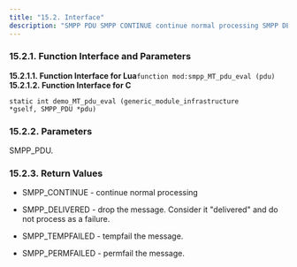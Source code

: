 ```yaml
---
title: "15.2. Interface"
description: "SMPP PDU SMPP CONTINUE continue normal processing SMPP DELIVERED drop the message Consider it delivered and do not process as a failure SMPP TEMPFAILED tempfail the message SMPP PERMFAILED permfail the message..."
---
```


### <a name="idp429696"></a> 15.2.1. Function Interface and Parameters

**<a name="idp430848"></a> 15.2.1.1. Function Interface for Lua**`function mod:smpp_MT_pdu_eval (pdu)`**<a name="idp772464"></a> 15.2.1.2. Function Interface for C**
```
static int demo_MT_pdu_eval (generic_module_infrastructure
*gself, SMPP_PDU *pdu)
```

### <a name="idp774400"></a> 15.2.2. Parameters

SMPP_PDU.

### <a name="idp776208"></a> 15.2.3. Return Values

*   SMPP_CONTINUE - continue normal processing

*   SMPP_DELIVERED - drop the message. Consider it "delivered" and do not process as a failure.

*   SMPP_TEMPFAILED - tempfail the message.

*   SMPP_PERMFAILED - permfail the message.